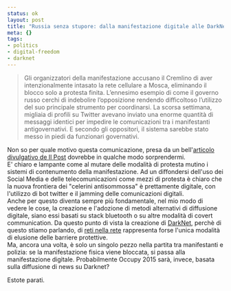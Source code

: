 ```yaml
--- 
status: ok
layout: post
title: "Russia senza stupore: dalla manifestazione digitale alle DarkNet"
meta: {}
tags: 
- politics
- digital-freedom
- darknet
---
```


> Gli organizzatori della manifestazione accusano il Cremlino di aver intenzionalmente intasato la rete cellulare a Mosca, eliminando il blocco solo a protesta finita. L’ennesimo esempio di come il governo russo cerchi di indebolire l’opposizione rendendo difficoltoso l’utilizzo del suo principale strumento per coordinarsi. La scorsa settimana, migliaia di profili su Twitter avevano inviato una enorme quantità di messaggi identici per impedire le comunicazioni tra i manifestanti antigovernativi. E secondo gli oppositori, il sistema sarebbe stato messo in piedi da funzionari governativi. 

Non so per quale motivo questa comunicazione, presa da un bell'[articolo divulgativo de Il Post][2] dovrebbe in qualche modo sorprendermi.  
E' chiaro e lampante come al mutare delle modalità di protesta mutino i sistemi di contenumento della manifestazione. Ad un diffondersi dell'uso dei Social Media e delle telecomunicazioni come mezzi di protesta è chiaro che la nuova frontiera dei "celerini antisommossa" è prettamente digitale, con l'utilizzo di bot twitter e il jamming delle comunicazioni digitali.  
Anche per questo diventa sempre più fondamentale, nel mio modo di vedere le cose, la creazione e l'adozione di metodi alternativi di diffusione digitale, siano essi basati su stack bluetooth o su altre modalità di covert communication. Da questo punto di vista la creazione di [DarkNet][1], perchè di questo stiamo parlando, di [reti nella rete][1] rappresenta forse l'unica modalità di elusione delle barriere protettive.  
Ma, ancora una volta, è solo un singolo pezzo nella partita tra manifestanti e polizia: se la manifestazione fisica viene bloccata, si passa alla manifestazione digitale. Probabilmente Occupy 2015 sarà, invece, basata sulla diffusione di news su Darknet?

Estote parati. 

[1]: http://www.reddit.com/r/darknetplan/comments/mc7g2/what_is_the_darknet_plan_how_do_i_get_involved/
[2]: http://www.ilpost.it/2011/12/12/la-russia-blocca-internet/